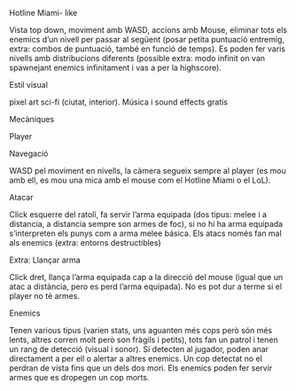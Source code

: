 Hotline Miami- like

Vista top down, moviment amb WASD, accions amb Mouse, eliminar tots els enemics d’un nivell per passar al següent (posar petita puntuació entremig, extra: combos de puntuació, també en funció de temps). Es poden fer varis nivells amb distribucions diferents (possible extra: modo infinit on van spawnejant enemics infinitament i vas a per la highscore).

Estil visual

pixel art sci-fi (ciutat, interior). Música i sound effects gratis


Mecàniques

Player


Navegació

WASD pel moviment en nivells, la càmera segueix sempre al player (es mou amb ell, es mou una mica amb el mouse com el Hotline Miami  o el LoL).

Atacar

Click esquerre del ratolí, fa servir l’arma equipada (dos tipus: melee i a distancia, a distancia sempre son armes de foc), si no hi ha arma equipada s’interpreten els punys com a arma melee básica. Els atacs només fan mal als enemics (extra: entorns destructibles)

Extra: Llançar arma

Click dret, llança l’arma equipada cap a la direcció del mouse (igual que un atac a distància, pero es perd l’arma equipada). No es pot dur a terme si el player no té armes.

Enemics

Tenen various tipus (varien stats, uns aguanten més cops però són més lents, altres corren molt però son fràgils i petits), tots fan un patrol i tenen un rang de detecció (visual i sonor). Si detecten al jugador, poden anar directament a per ell o alertar a altres enemics. Un cop detectat no el perdran de vista fins que un dels dos mori. Els enemics poden fer servir armes que es dropegen un cop morts.
